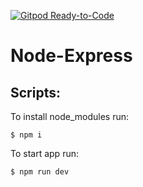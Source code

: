 [![Gitpod Ready-to-Code](https://img.shields.io/badge/Gitpod-Ready--to--Code-blue?logo=gitpod)](https://gitpod.io/#https://github.com/dmarcogabriel/node-express) 

# Node-Express

## Scripts:

To install node_modules run:

`$ npm i`

To start app run:

`$ npm run dev`